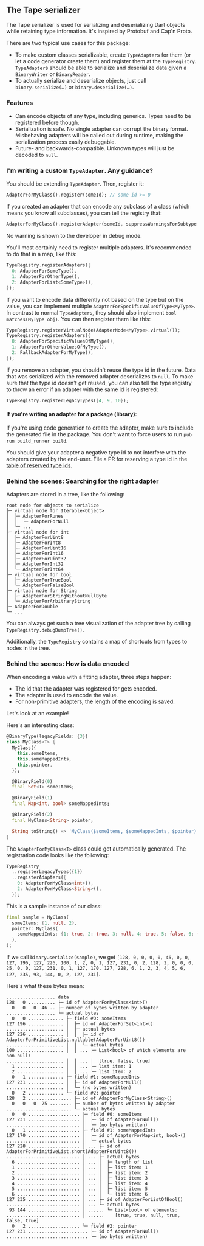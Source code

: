 ## The Tape serializer

The Tape serializer is used for serializing and deserializing Dart objects while retaining type information.
It's inspired by Protobuf and Cap'n Proto.

There are two typical use cases for this package:

- To make custom classes serializable, create `TypeAdapter`s for them (or let a code generator create them) and register them at the `TypeRegistry`. `TypeAdapter`s should be able to serialize and deserialize data given a `BinaryWriter` or `BinaryReader`.
- To actually serialize and deserialize objects, just call `binary.serialize(…)` or `binary.deserialize(…)`.

### Features

* Can encode objects of any type, including generics. Types need to be registered before though.
* Serialization is safe. No single adapter can corrupt the binary format. Misbehaving adapters will be called out during runtime, making the serialization process easily debuggable.
* Future- and backwards-compatible. Unknown types will just be decoded to `null`.

### I'm writing a custom `TypeAdapter`. Any guidance?

You should be extending `TypeAdapter`. Then, register it:

```dart
AdapterForMyClass().register(someId); // some id >= 0
```

If you created an adapter that can encode any subclass of a class (which means you know all subclasses), you can tell the registry that:

```dart
AdapterForMyClass().registerAdapter(someId, suppressWarningsForSubtype: true);
```

No warning is shown to the developer in debug mode.

You'll most certainly need to register multiple adapters. It's recommended to do that in a map, like this:

```dart
TypeRegistry.registerAdapters({
  0: AdapterForSomeType(),
  1: AdapterForOtherType(),
  2: AdapterForList<SomeType>(),
});
```

If you want to encode data differently not based on the type but on the value, you can implement multiple `AdapterForSpecificValueOfType<MyType>`.
In contrast to normal `TypeAdapter`s, they should also implement `bool matches(MyType obj)`.
You can then register them like this:

```dart
TypeRegistry.registerVirtualNode(AdapterNode<MyType>.virtual());
TypeRegistry.registerAdapters({
  0: AdapterForSpecificValuesOfMyType(),
  1: AdapterForOtherValuesOfMyType(),
  2: FallbackAdapterForMyType(),
});
```

If you remove an adapter, you shouldn't reuse the type id in the future.
Data that was serialized with the removed adapter deserializes to `null`.
To make sure that the type id doesn't get reused, you can also tell the type registry to throw an error if an adapter with the same id is registered:

```dart
TypeRegistry.registerLegacyTypes({4, 9, 10});
```

#### If you're writing an adapter for a package (library):

If you're using code generation to create the adapter, make sure to include the generated file in the package. You don't want to force users to run `pub run build_runner build`.

You should give your adapter a negative type id to not interfere with the adapters created by the end-user. File a PR for reserving a type id in the [table of reserved type ids](table_of_type_ids.md).

### Behind the scenes: Searching for the right adapter

Adapters are stored in a tree, like the following:

```
root node for objects to serialize
├─ virtual node for Iterable<Object>
│  ├─ AdapterForRunes
│  │  └─ AdapterForNull
│  └─ ...
├─ virtual node for int
│  ├─ AdapterForUint8
│  ├─ AdapterForInt8
│  ├─ AdapterForUint16
│  ├─ AdapterForInt16
│  ├─ AdapterForUint32
│  ├─ AdapterForInt32
│  └─ AdapterForInt64
├─ virtual node for bool
│  ├─ AdapterForTrueBool
│  └─ AdapterForFalseBool
├─ virtual node for String
│  ├─ AdapterForStringWithoutNullByte
│  └─ AdapterForArbitraryString
├─ AdapterForDouble
└─ ...
```

You can always get such a tree visualization of the adapter tree by calling `TypeRegistry.debugDumpTree()`.

Additionally, the `TypeRegistry` contains a map of shortcuts from types to nodes in the tree.

### Behind the scenes: How is data encoded

When encoding a value with a fitting adapter, three steps happen:

* The id that the adapter was registered for gets encoded.
* The adapter is used to encode the value.
* For non-primitive adapters, the length of the encoding is saved.

Let's look at an example!

Here's an interesting class:

```dart
@BinaryType(legacyFields: {3})
class MyClass<T> {
  MyClass({
    this.someItems,
    this.someMappedInts,
    this.pointer,
  });

  @BinaryField(0)
  final Set<T> someItems;

  @BinaryField(1)
  final Map<int, bool> someMappedInts;

  @BinaryField(2)
  final MyClass<String> pointer;

  String toString() => 'MyClass($someItems, $someMappedInts, $pointer)';
}
```

The `AdapterForMyClass<T>` class could get automatically generated.
The registration code looks like the following:

```dart
TypeRegistry
  ..registerLegacyTypes({1})
  ..registerAdapters({
    0: AdapterForMyClass<int>(),
    2: AdapterForMyClass<String>(),
  });
```

This is a sample instance of our class:

```dart
final sample = MyClass(
  someItems: {1, null, 2},
  pointer: MyClass(
    someMappedInts: {1: true, 2: true, 3: null, 4: true, 5: false, 6: true},
  ),
);
```

If we call `binary.serialize(sample)`, we get `[128, 0, 0, 0, 0, 46, 0, 0, 127, 196, 127, 226, 100, 1, 2, 0, 1, 127, 231, 0, 2, 128, 2, 0, 0, 0, 25, 0, 0, 127, 231, 0, 1, 127, 170, 127, 228, 6, 1, 2, 3, 4, 5, 6, 127, 235, 93, 144, 0, 2, 127, 231]`.

Here's what these bytes mean:

```
.................. data
128   0 .......... ├─ id of AdapterForMyClass<int>()
  0   0   0  46 .. ├─ number of bytes written by adapter
.................. └─ actual bytes
  0   0 ............. ├─ field #0: someItems
127 196 ............. │  ├─ id of AdapterForSet<int>()
..................... │  ├─ actual bytes
127 226 ............. │  │  ├─ id of AdapterForPrimitiveList.nullable(AdapterForUint8())
..................... │  │  └─ actual bytes
100 ................. │  │ ... ├─ List<bool> of which elements are non-null:
..................... │  │ ... │  [true, false, true]
  1 ................. │  │ ... ├─ list item: 1
  2 ................. │  │ ... └─ list item: 2
  0   1 ............. ├─ field #1: someMappedInts
127 231 ............. │  ├─ id of AdapterForNull()
..................... │  └─ (no bytes written)
  0   2 ............. └─ field #2: pointer
128   2 ................ ├─ id of AdapterForMyClass<String>()
  0   0   0  25 ........ ├─ number of bytes written by adapter
........................ └─ actual bytes
  0   0 ................... ├─ field #0: someItems
127 231 ................... │  ├─ id of AdapterForNull()
........................... │  └─ (no bytes written)
  0   1 ................... ├─ field #1: someMappedInts
127 170 ................... │  ├─ id of AdapterForMap<int, bool>()
........................... │  └─ actual bytes
127 228 ................... │ ... ├─ id of AdapterForPrimitiveList.short(AdapterForUint8())
........................... │ ... ├─ actual bytes
  6 ....................... │ ... │  ├─ length of list
  1 ....................... │ ... │  ├─ list item: 1
  2 ....................... │ ... │  ├─ list item: 2
  3 ....................... │ ... │  ├─ list item: 3
  4 ....................... │ ... │  ├─ list item: 4
  5 ....................... │ ... │  ├─ list item: 5
  6 ....................... │ ... │  └─ list item: 6
127 235 ................... │ ... ├─ id of AdapterForListOfBool()
........................... │ ... └─ actual bytes
 93 144 ................... │ ...... └─ List<bool> of elements:
........................... │ ......    [true, true, null, true, false, true]
  0   2 ................... └─ field #2: pointer
127 231 ...................... ├─ id of AdapterForNull()
.............................. └─ (no bytes written)
```
